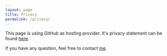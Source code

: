 ```yaml
---
layout: page
title: Privacy
permalink: /privacy/
---
```


This page is using GitHub as hosting provider. It's privacy statement can be found [here](https://help.github.com/articles/github-privacy-statement/).

If you have any question, feel free to contact [me](/impressum/).

